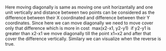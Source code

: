 Here moving diagonally is same as moving one unit horizantally and one unit vertically
and distance between two points can be considered as the difference between their X coordinated and difference between their Y coordinates.
Since here we can move diagonally we need to move cover only that difference which is more in cost
​
max(x2-x1, y2-y1)
​
if y2-y1 is greater than x2-x1
we move diagonally till the point x1=x2 and after that cover the difference vertically.
Similary we can visualize when the reverse is true.